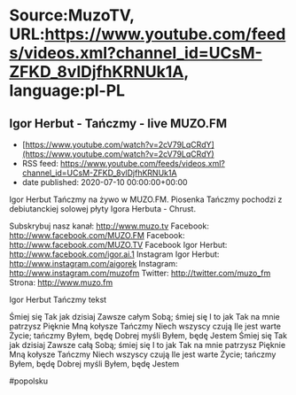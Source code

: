 # Source:MuzoTV, URL:https://www.youtube.com/feeds/videos.xml?channel_id=UCsM-ZFKD_8vlDjfhKRNUk1A, language:pl-PL

## Igor Herbut - Tańczmy - live MUZO.FM
 - [https://www.youtube.com/watch?v=2cV79LqCRdY](https://www.youtube.com/watch?v=2cV79LqCRdY)
 - RSS feed: https://www.youtube.com/feeds/videos.xml?channel_id=UCsM-ZFKD_8vlDjfhKRNUk1A
 - date published: 2020-07-10 00:00:00+00:00

Igor Herbut Tańczmy na żywo w MUZO.FM. Piosenka Tańczmy pochodzi z debiutanckiej solowej płyty Igora Herbuta - Chrust. 

Subskrybuj nasz kanał: http://www.muzo.tv
Facebook: http://www.facebook.com/MUZO.FM
Facebook: http://www.facebook.com/MUZO.TV
Facebook Igor Herbut: http://www.facebook.com/igor.ai.1
Instagram Igor Herbut: http://www.instagram.com/aigorek
Instagram: http://www.instagram.com/muzofm
Twitter: http://twitter.com/muzo_fm
Strona: http://www.muzo.fm


Igor Herbut Tańczmy tekst 

Śmiej się
Tak jak dzisiaj
Zawsze całym
Sobą; śmiej się
I to jak
Tak na mnie patrzysz
Pięknie
Mną kołysze
Tańczmy
Niech wszyscy czują
Ile jest warte
Życie; tańczmy
Byłem, będę
Dobrej myśli
Byłem, będę
Jestem
Śmiej się
Tak jak dzisiaj
Zawsze całą
Sobą; śmiej się
I to jak
Tak na mnie patrzysz
Pięknie
Mną kołysze
Tańczmy
Niech wszyscy czują
Ile jest warte
Życie; tańczmy
Byłem, będę
Dobrej myśli
Byłem, będę
Jestem 

#popolsku

